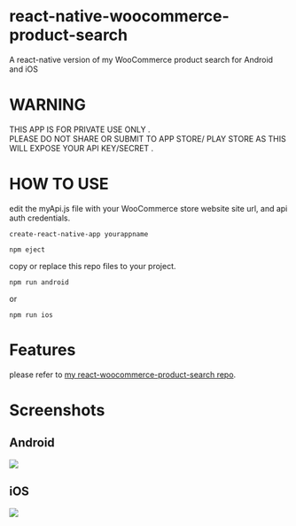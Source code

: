 # react-native-woocommerce-product-search
A react-native version of my WooCommerce product search for Android and iOS

# WARNING
THIS APP IS FOR PRIVATE USE ONLY .   
PLEASE DO NOT SHARE OR SUBMIT TO APP STORE/ PLAY STORE AS THIS WILL EXPOSE YOUR API KEY/SECRET .   


# HOW TO USE
edit the myApi.js file with your WooCommerce store website site url, and api auth credentials.  

```create-react-native-app yourappname```  

```npm eject```  

copy or replace this repo files to your project.  

```npm run android```   

or    

```npm run ios ```

# Features
please refer to [my react-woocommerce-product-search repo](https://github.com/fangit01/react-woocommerce-product-search).


# Screenshots
## Android
![](./screenshot_android.png)  
## iOS
![](./screenshot_iphone.png)  
